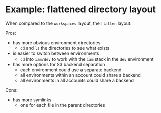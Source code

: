 # Example: flattened directory layout

When compared to the `workspaces` layout, the `flatten` layout:

Pros:

* has more obvious environment directories
    * `cd` and `ls` the directories to see what exists
* is easier to switch between environments
    * `cd` into `iam/dev` to work with the `iam` stack in the `dev` environment 
* has more options for S3 backend separation
    * each environment could use a separate backend
    * all environments within an account could share a backend
    * all environments in all accounts could share a backend

Cons:

* has more symlinks
    * one for each file in the parent directories
